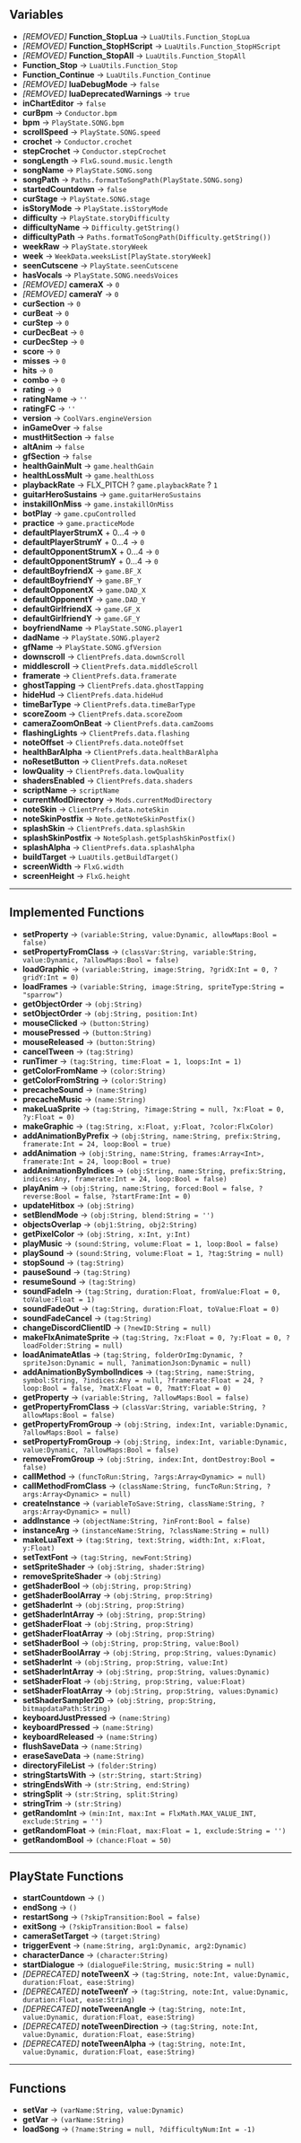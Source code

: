## Variables

- *[REMOVED]* **Function_StopLua** -> `LuaUtils.Function_StopLua`
- *[REMOVED]* **Function_StopHScript** -> `LuaUtils.Function_StopHScript`
- *[REMOVED]* **Function_StopAll** -> `LuaUtils.Function_StopAll`
- **Function_Stop** -> `LuaUtils.Function_Stop`
- **Function_Continue** -> `LuaUtils.Function_Continue`
- *[REMOVED]* **luaDebugMode** -> `false`
- *[REMOVED]* **luaDeprecatedWarnings** -> `true`
- **inChartEditor** -> `false`
- **curBpm** -> `Conductor.bpm`
- **bpm** -> `PlayState.SONG.bpm`
- **scrollSpeed** -> `PlayState.SONG.speed`
- **crochet** -> `Conductor.crochet`
- **stepCrochet** -> `Conductor.stepCrochet`
- **songLength** -> `FlxG.sound.music.length`
- **songName** -> `PlayState.SONG.song`
- **songPath** -> `Paths.formatToSongPath(PlayState.SONG.song)`
- **startedCountdown** -> `false`
- **curStage** -> `PlayState.SONG.stage`
- **isStoryMode** -> `PlayState.isStoryMode`
- **difficulty** -> `PlayState.storyDifficulty`
- **difficultyName** -> `Difficulty.getString()`
- **difficultyPath** -> `Paths.formatToSongPath(Difficulty.getString())`
- **weekRaw** -> `PlayState.storyWeek`
- **week** -> `WeekData.weeksList[PlayState.storyWeek]`
- **seenCutscene** -> `PlayState.seenCutscene`
- **hasVocals** -> `PlayState.SONG.needsVoices`
- *[REMOVED]* **cameraX** -> `0`
- *[REMOVED]* **cameraY** -> `0`
- **curSection** -> `0`
- **curBeat** -> `0`
- **curStep** -> `0`
- **curDecBeat** -> `0`
- **curDecStep** -> `0`
- **score** -> `0`
- **misses** -> `0`
- **hits** -> `0`
- **combo** -> `0`
- **rating** -> `0`
- **ratingName** -> `''`
- **ratingFC** -> `''`
- **version** -> `CoolVars.engineVersion`
- **inGameOver** -> `false`
- **mustHitSection** -> `false`
- **altAnim** -> `false`
- **gfSection** -> `false`
- **healthGainMult** -> `game.healthGain`
- **healthLossMult** -> `game.healthLoss`
- **playbackRate** -> FLX_PITCH ? `game.playbackRate` ? `1`
- **guitarHeroSustains** -> `game.guitarHeroSustains`
- **instakillOnMiss** -> `game.instakillOnMiss`
- **botPlay** -> `game.cpuControlled`
- **practice** -> `game.practiceMode`
- **defaultPlayerStrumX** + 0...4 -> `0`
- **defaultPlayerStrumY** + 0...4 -> `0`
- **defaultOpponentStrumX** + 0...4 -> `0`
- **defaultOpponentStrumY** + 0...4 -> `0`
- **defaultBoyfriendX** -> `game.BF_X`
- **defaultBoyfriendY** -> `game.BF_Y`
- **defaultOpponentX** -> `game.DAD_X`
- **defaultOpponentY** -> `game.DAD_Y`
- **defaultGirlfriendX** -> `game.GF_X`
- **defaultGirlfriendY** -> `game.GF_Y`
- **boyfriendName** -> `PlayState.SONG.player1`
- **dadName** -> `PlayState.SONG.player2`
- **gfName** -> `PlayState.SONG.gfVersion`
- **downscroll** -> `ClientPrefs.data.downScroll`
- **middlescroll** -> `ClientPrefs.data.middleScroll`
- **framerate** -> `ClientPrefs.data.framerate`
- **ghostTapping** -> `ClientPrefs.data.ghostTapping`
- **hideHud** -> `ClientPrefs.data.hideHud`
- **timeBarType** -> `ClientPrefs.data.timeBarType`
- **scoreZoom** -> `ClientPrefs.data.scoreZoom`
- **cameraZoomOnBeat** -> `ClientPrefs.data.camZooms`
- **flashingLights** -> `ClientPrefs.data.flashing`
- **noteOffset** -> `ClientPrefs.data.noteOffset`
- **healthBarAlpha** -> `ClientPrefs.data.healthBarAlpha`
- **noResetButton** -> `ClientPrefs.data.noReset`
- **lowQuality** -> `ClientPrefs.data.lowQuality`
- **shadersEnabled** -> `ClientPrefs.data.shaders`
- **scriptName** -> `scriptName`
- **currentModDirectory** -> `Mods.currentModDirectory`
- **noteSkin** -> `ClientPrefs.data.noteSkin`
- **noteSkinPostfix** -> `Note.getNoteSkinPostfix()`
- **splashSkin** -> `ClientPrefs.data.splashSkin`
- **splashSkinPostfix** -> `NoteSplash.getSplashSkinPostfix()`
- **splashAlpha** -> `ClientPrefs.data.splashAlpha`
- **buildTarget** -> `LuaUtils.getBuildTarget()`
- **screenWidth** -> `FlxG.width`
- **screenHeight** -> `FlxG.height`

---

## Implemented Functions

- **setProperty** -> `(variable:String, value:Dynamic, allowMaps:Bool = false)`
- **setPropertyFromClass** -> `(classVar:String, variable:String, value:Dynamic, ?allowMaps:Bool = false)`
- **loadGraphic** -> `(variable:String, image:String, ?gridX:Int = 0, ?gridY:Int = 0)`
- **loadFrames** -> `(variable:String, image:String, spriteType:String = "sparrow")`
- **getObjectOrder** -> `(obj:String)`
- **setObjectOrder** -> `(obj:String, position:Int)`
- **mouseClicked** -> `(button:String)`
- **mousePressed** -> `(button:String)`
- **mouseReleased** -> `(button:String)`
- **cancelTween** -> `(tag:String)`
- **runTimer** -> `(tag:String, time:Float = 1, loops:Int = 1)`
- **getColorFromName** -> `(color:String)`
- **getColorFromString** -> `(color:String)`
- **precacheSound** -> `(name:String)`
- **precacheMusic** -> `(name:String)`
- **makeLuaSprite** -> `(tag:String, ?image:String = null, ?x:Float = 0, ?y:Float = 0)`
- **makeGraphic** -> `(tag:String, x:Float, y:Float, ?color:FlxColor)`
- **addAnimationByPrefix** -> `(obj:String, name:String, prefix:String, framerate:Int = 24, loop:Bool = true)`
- **addAnimation** -> `(obj:String, name:String, frames:Array<Int>, framerate:Int = 24, loop:Bool = true)`
- **addAnimationByIndices** -> `(obj:String, name:String, prefix:String, indices:Any, framerate:Int = 24, loop:Bool = false)`
- **playAnim** -> `(obj:String, name:String, forced:Bool = false, ?reverse:Bool = false, ?startFrame:Int = 0)`
- **updateHitbox** -> `(obj:String)`
- **setBlendMode** -> `(obj:String, blend:String = '')`
- **objectsOverlap** -> `(obj1:String, obj2:String)`
- **getPixelColor** -> `(obj:String, x:Int, y:Int)`
- **playMusic** -> `(sound:String, volume:Float = 1, loop:Bool = false)`
- **playSound** -> `(sound:String, volume:Float = 1, ?tag:String = null)`
- **stopSound** -> `(tag:String)`
- **pauseSound** -> `(tag:String)`
- **resumeSound** -> `(tag:String)`
- **soundFadeIn** -> `(tag:String, duration:Float, fromValue:Float = 0, toValue:Float = 1)`
- **soundFadeOut** -> `(tag:String, duration:Float, toValue:Float = 0)`
- **soundFadeCancel** -> `(tag:String)`
- **changeDiscordClientID** -> `(?newID:String = null)`
- **makeFlxAnimateSprite** -> `(tag:String, ?x:Float = 0, ?y:Float = 0, ?loadFolder:String = null)`
- **loadAnimateAtlas** -> `(tag:String, folderOrImg:Dynamic, ?spriteJson:Dynamic = null, ?animationJson:Dynamic = null)`
- **addAnimationBySymbolIndices** -> `(tag:String, name:String, symbol:String, ?indices:Any = null, ?framerate:Float = 24, ?loop:Bool = false, ?matX:Float = 0, ?matY:Float = 0)`
- **getProperty** -> `(variable:String, ?allowMaps:Bool = false)`
- **getPropertyFromClass** -> `(classVar:String, variable:String, ?allowMaps:Bool = false)`
- **getPropertyFromGroup** -> `(obj:String, index:Int, variable:Dynamic, ?allowMaps:Bool = false)`
- **setPropertyFromGroup** -> `(obj:String, index:Int, variable:Dynamic, value:Dynamic, ?allowMaps:Bool = false)`
- **removeFromGroup** -> `(obj:String, index:Int, dontDestroy:Bool = false)`
- **callMethod** -> `(funcToRun:String, ?args:Array<Dynamic> = null)`
- **callMethodFromClass** -> `(className:String, funcToRun:String, ?args:Array<Dynamic> = null)`
- **createInstance** -> `(variableToSave:String, className:String, ?args:Array<Dynamic> = null)`
- **addInstance** -> `(objectName:String, ?inFront:Bool = false)`
- **instanceArg** -> `(instanceName:String, ?className:String = null)`
- **makeLuaText** -> `(tag:String, text:String, width:Int, x:Float, y:Float)`
- **setTextFont** -> `(tag:String, newFont:String)`
- **setSpriteShader** -> `(obj:String, shader:String)`
- **removeSpriteShader** -> `(obj:String)`
- **getShaderBool** -> `(obj:String, prop:String)`
- **getShaderBoolArray** -> `(obj:String, prop:String)`
- **getShaderInt** -> `(obj:String, prop:String)`
- **getShaderIntArray** -> `(obj:String, prop:String)`
- **getShaderFloat** -> `(obj:String, prop:String)`
- **getShaderFloatArray** -> `(obj:String, prop:String)`
- **setShaderBool** -> `(obj:String, prop:String, value:Bool)`
- **setShaderBoolArray** -> `(obj:String, prop:String, values:Dynamic)`
- **setShaderInt** -> `(obj:String, prop:String, value:Int)`
- **setShaderIntArray** -> `(obj:String, prop:String, values:Dynamic)`
- **setShaderFloat** -> `(obj:String, prop:String, value:Float)`
- **setShaderFloatArray** -> `(obj:String, prop:String, values:Dynamic)`
- **setShaderSampler2D** -> `(obj:String, prop:String, bitmapdataPath:String)`
- **keyboardJustPressed** -> `(name:String)`
- **keyboardPressed** -> `(name:String)`
- **keyboardReleased** -> `(name:String)`
- **flushSaveData** -> `(name:String)`
- **eraseSaveData** -> `(name:String)`
- **directoryFileList** -> `(folder:String)`
- **stringStartsWith** -> `(str:String, start:String)`
- **stringEndsWith** -> `(str:String, end:String)`
- **stringSplit** -> `(str:String, split:String)`
- **stringTrim** -> `(str:String)`
- **getRandomInt** -> `(min:Int, max:Int = FlxMath.MAX_VALUE_INT, exclude:String = '')`
- **getRandomFloat** -> `(min:Float, max:Float = 1, exclude:String = '')`
- **getRandomBool** -> `(chance:Float = 50)`

---

## PlayState Functions

- **startCountdown** -> `()`
- **endSong** -> `()`
- **restartSong** -> `(?skipTransition:Bool = false)`
- **exitSong** -> `(?skipTransition:Bool = false)`
- **cameraSetTarget** -> `(target:String)`
- **triggerEvent** -> `(name:String, arg1:Dynamic, arg2:Dynamic)`
- **characterDance** -> `(character:String)`
- **startDialogue** -> `(dialogueFile:String, music:String = null)`
- *[DEPRECATED]* **noteTweenX** -> `(tag:String, note:Int, value:Dynamic, duration:Float, ease:String)`
- *[DEPRECATED]* **noteTweenY** -> `(tag:String, note:Int, value:Dynamic, duration:Float, ease:String)`
- *[DEPRECATED]* **noteTweenAngle** -> `(tag:String, note:Int, value:Dynamic, duration:Float, ease:String)`
- *[DEPRECATED]* **noteTweenDirection** -> `(tag:String, note:Int, value:Dynamic, duration:Float, ease:String)`
- *[DEPRECATED]* **noteTweenAlpha** -> `(tag:String, note:Int, value:Dynamic, duration:Float, ease:String)`

---

## Functions

- **setVar** -> `(varName:String, value:Dynamic)`
- **getVar** -> `(varName:String)`
- **loadSong** -> `(?name:String = null, ?difficultyNum:Int = -1)`